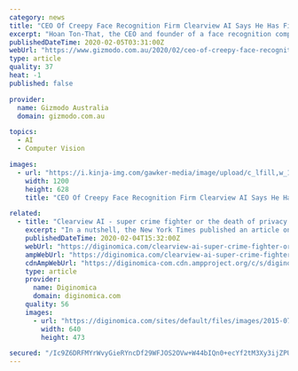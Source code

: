 ```yaml
---
category: news
title: "CEO Of Creepy Face Recognition Firm Clearview AI Says He Has First Amendment Right To Billions Of Photos"
excerpt: "Hoan Ton-That, the CEO and founder of a face recognition company that he freely admits could help lead to a surveillance “nightmare” and a “dystopian future or something,” says he has a First Amendment right to scrape whatever images he damn well pleases off public websites like Twitter to pad out his company’s supposedly three ..."
publishedDateTime: 2020-02-05T03:31:00Z
webUrl: "https://www.gizmodo.com.au/2020/02/ceo-of-creepy-face-recognition-firm-clearview-ai-says-he-has-first-amendment-right-to-billions-of-photos/"
type: article
quality: 37
heat: -1
published: false

provider:
  name: Gizmodo Australia
  domain: gizmodo.com.au

topics:
  - AI
  - Computer Vision

images:
  - url: "https://i.kinja-img.com/gawker-media/image/upload/c_lfill,w_1200,h_628,q_90/v7g6u3pj00bddvrigfbb.jpg"
    width: 1200
    height: 628
    title: "CEO Of Creepy Face Recognition Firm Clearview AI Says He Has First Amendment Right To Billions Of Photos"

related:
  - title: "Clearview AI - super crime fighter or the death of privacy as we know it?"
    excerpt: "In a nutshell, the New York Times published an article on Ton-That (and others’ as you will see) tiny company Clearview AI on January 18, 2020 that revealed, among many other serious things, that the company claims to have quietly scraped Facebook, YouTube, Venmo and millions of other websites to assemble a database of 3 billion faces."
    publishedDateTime: 2020-02-04T15:32:00Z
    webUrl: "https://diginomica.com/clearview-ai-super-crime-fighter-or-death-privacy-we-know-it"
    ampWebUrl: "https://diginomica.com/clearview-ai-super-crime-fighter-or-death-privacy-we-know-it?amp"
    cdnAmpWebUrl: "https://diginomica-com.cdn.ampproject.org/c/s/diginomica.com/clearview-ai-super-crime-fighter-or-death-privacy-we-know-it?amp"
    type: article
    provider:
      name: Diginomica
      domain: diginomica.com
    quality: 56
    images:
      - url: "https://diginomica.com/sites/default/files/images/2015-07/spying-privacy-peeping-tom-peeping-through-keyhole-o.jpg"
        width: 640
        height: 473

secured: "/Ic9Z6DRFMYrWvyGieRYncDf29WFJOS2OVw+W44bIQn0+ecYf2tM3Xy3ijZPULVM8cDrk7x5OOUHPHJZxbXm8wffoSd/8DGIPnbLUAVdPlI39jNWUQ9MyDOqbjXsUgQq2R7WYTeun2PHYxxv9N2wy48bDkG+PVhTrhgwgPZRuttVYDXpdZpvKldcpSIGeOaWAwWVqWAu0PyNgTIDlHaHEmR4QCiHnO+HKAckaTyajngzvoJoMgkGDLi3hMx+mnzZxGoNUoPTftvxepUDue6+67A7w1NQ9dpLXt2AS/JSbWWzLemD8Rx6L0leraMI88zc;JrML4GM3242U5Q7K9tPkBg=="
---
```



